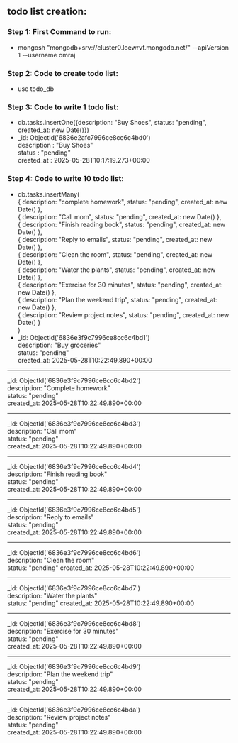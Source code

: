 ## todo list creation:

### Step 1: First Command to run:
- mongosh "mongodb+srv://cluster0.loewrvf.mongodb.net/" --apiVersion 1 --username omraj

### Step 2: Code to create todo list:
- use todo_db

### Step 3: Code to write 1 todo list:
- db.tasks.insertOne({description: "Buy Shoes", status: "pending", created_at: new Date()})
- _id: ObjectId('6836e2afc7996ce8cc6c4bd0')  
  description : "Buy Shoes"  
  status : "pending"  
  created_at : 2025-05-28T10:17:19.273+00:00

### Step 4: Code to write 10 todo list:
- db.tasks.insertMany(  
  { description: "complete homework", status: "pending", created_at: new Date() },  
  { description: "Call mom", status: "pending", created_at: new Date() },  
  { description: "Finish reading book", status: "pending", created_at: new Date() },  
  { description: "Reply to emails", status: "pending", created_at: new Date() },  
  { description: "Clean the room", status: "pending", created_at: new Date() },  
  { description: "Water the plants", status: "pending", created_at: new Date() },  
  { description: "Exercise for 30 minutes", status: "pending", created_at: new Date() },  
  { description: "Plan the weekend trip", status: "pending", created_at: new Date() },  
  { description: "Review project notes", status: "pending", created_at: new Date() }  
)
- _id: ObjectId('6836e3f9c7996ce8cc6c4bd1')  
description: "Buy groceries"  
status: "pending"  
created_at: 2025-05-28T10:22:49.890+00:00  

---

_id: ObjectId('6836e3f9c7996ce8cc6c4bd2')  
description: "Complete homework"  
status: "pending"  
created_at: 2025-05-28T10:22:49.890+00:00  

---

_id: ObjectId('6836e3f9c7996ce8cc6c4bd3')  
description: "Call mom"  
status: "pending"  
created_at: 2025-05-28T10:22:49.890+00:00  

---

_id: ObjectId('6836e3f9c7996ce8cc6c4bd4')  
description: "Finish reading book"  
status: "pending"  
created_at: 2025-05-28T10:22:49.890+00:00  

---

_id: ObjectId('6836e3f9c7996ce8cc6c4bd5')  
description: "Reply to emails"  
status: "pending"  
created_at: 2025-05-28T10:22:49.890+00:00  

---

_id: ObjectId('6836e3f9c7996ce8cc6c4bd6')  
description: "Clean the room"  
status: "pending" 
created_at: 2025-05-28T10:22:49.890+00:00  

---

_id: ObjectId('6836e3f9c7996ce8cc6c4bd7')  
description: "Water the plants"  
status: "pending" 
created_at: 2025-05-28T10:22:49.890+00:00  

---

_id: ObjectId('6836e3f9c7996ce8cc6c4bd8')  
description: "Exercise for 30 minutes"  
status: "pending"  
created_at: 2025-05-28T10:22:49.890+00:00  

---

_id: ObjectId('6836e3f9c7996ce8cc6c4bd9')  
description: "Plan the weekend trip"  
status: "pending"  
created_at: 2025-05-28T10:22:49.890+00:00  

---

_id: ObjectId('6836e3f9c7996ce8cc6c4bda')  
description: "Review project notes"  
status: "pending"  
created_at: 2025-05-28T10:22:49.890+00:00